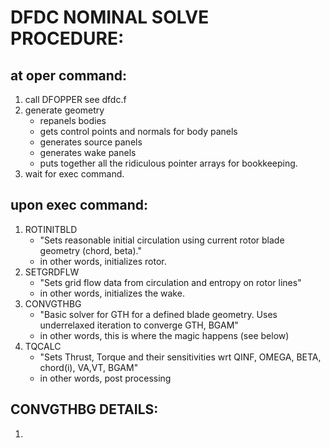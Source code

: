 # DFDC NOMINAL SOLVE PROCEDURE:

## at oper command:
1. call DFOPPER see dfdc.f
2. generate geometry
    - repanels bodies
    - gets control points and normals for body panels
    - generates source panels
    - generates wake panels
    - puts together all the ridiculous pointer arrays for bookkeeping.
3. wait for exec command.

## upon exec command:
1. ROTINITBLD
    - "Sets reasonable initial circulation using current rotor blade geometry (chord, beta)."
    - in other words, initializes rotor.
2. SETGRDFLW
    - "Sets grid flow data from circulation and entropy on rotor lines"
    - in other words, initializes the wake.
3. CONVGTHBG
    - "Basic solver for GTH for a defined blade geometry. Uses underrelaxed iteration to converge GTH, BGAM"
    - in other words, this is where the magic happens (see below)
4. TQCALC 
    - "Sets Thrust, Torque and their sensitivities wrt  QINF, OMEGA, BETA, chord(i), VA,VT, BGAM"
    - in other words, post processing

## CONVGTHBG DETAILS:
1. 